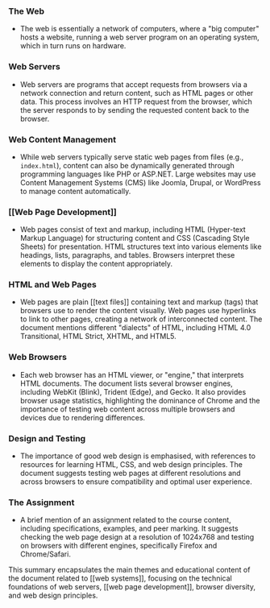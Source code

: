### The Web

- The web is essentially a network of computers, where a "big computer" hosts a website, running a web server program on an operating system, which in turn runs on hardware.

### Web Servers

- Web servers are programs that accept requests from browsers via a network connection and return content, such as HTML pages or other data. This process involves an HTTP request from the browser, which the server responds to by sending the requested content back to the browser.

### Web Content Management

- While web servers typically serve static web pages from files (e.g., `index.html`), content can also be dynamically generated through programming languages like PHP or ASP.NET. Large websites may use Content Management Systems (CMS) like Joomla, Drupal, or WordPress to manage content automatically.

### [[Web Page Development]]

- Web pages consist of text and markup, including HTML (Hyper-text Markup Language) for structuring content and CSS (Cascading Style Sheets) for presentation. HTML structures text into various elements like headings, lists, paragraphs, and tables. Browsers interpret these elements to display the content appropriately.

### HTML and Web Pages

- Web pages are plain [[text files]] containing text and markup (tags) that browsers use to render the content visually. Web pages use hyperlinks to link to other pages, creating a network of interconnected content. The document mentions different "dialects" of HTML, including HTML 4.0 Transitional, HTML Strict, XHTML, and HTML5.

### Web Browsers

- Each web browser has an HTML viewer, or "engine," that interprets HTML documents. The document lists several browser engines, including WebKit (Blink), Trident (Edge), and Gecko. It also provides browser usage statistics, highlighting the dominance of Chrome and the importance of testing web content across multiple browsers and devices due to rendering differences.

### Design and Testing

- The importance of good web design is emphasised, with references to resources for learning HTML, CSS, and web design principles. The document suggests testing web pages at different resolutions and across browsers to ensure compatibility and optimal user experience.

### The Assignment

- A brief mention of an assignment related to the course content, including specifications, examples, and peer marking. It suggests checking the web page design at a resolution of 1024x768 and testing on browsers with different engines, specifically Firefox and Chrome/Safari.

This summary encapsulates the main themes and educational content of the document related to [[web systems]], focusing on the technical foundations of web servers, [[web page development]], browser diversity, and web design principles.

